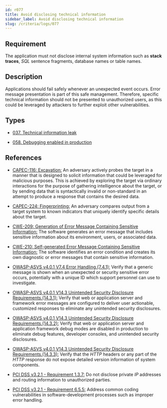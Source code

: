 ```yaml
---
id: r077
title: Avoid disclosing technical information
sidebar_label: Avoid disclosing technical information
slug: /criteria/logs/077
---
```


## Requirement

The application must not disclose internal system information
such as **stack traces**, *SQL* sentence fragments,
database names or table names.

## Description

Applications should fail safely whenever an unexpected event occurs.
Error message presentation is part of this safe management.
Therefore, specific technical information should not be presented to
unauthorized users,
as this could be leveraged by attackers to further exploit other
vulnerabilities.

## Types

- [037. Technical information leak](https://fluidattacks.com/products/rules/findings/037/)

- [058. Debugging enabled in production](https://fluidattacks.com/products/rules/findings/058/)

## References

- [CAPEC-116: Excavation:](http://capec.mitre.org/data/definitions/116.html)
An adversary actively probes the target in a manner that is designed to solicit
information that could be leveraged for malicious purposes.
This is achieved by exploring the target via ordinary interactions for the
purpose of gathering intelligence about the target,
or by sending data that is syntactically invalid or non-standard in an attempt
to produce a response that contains the desired data.

- [CAPEC-224: Fingerprinting:](http://capec.mitre.org/data/definitions/224.html)
An adversary compares output from a target system to known indicators that
uniquely identify specific details about the target.

- [CWE-209: Generation of Error Message Containing Sensitive Information:](https://cwe.mitre.org/data/definitions/209.html)
The software generates an error message that includes sensitive information
about its environment, users, or associated data.

- [CWE-210: Self-generated Error Message Containing Sensitive Information:](https://cwe.mitre.org/data/definitions/210.html)
The software identifies an error condition and creates its own diagnostic or
error messages that contain sensitive information.

- [OWASP-ASVS v4.0.1 V7.4 Error Handling.(7.4.1):](https://owasp.org/www-project-application-security-verification-standard/)
Verify that a generic message is shown when an unexpected or security sensitive
error occurs,
potentially with a unique ID which support personnel can use to investigate.

- [OWASP-ASVS v4.0.1 V14.3 Unintended Security Disclosure Requirements.(14.3.1):](https://owasp.org/www-project-application-security-verification-standard/)
Verify that web or application server and framework error messages are
configured to deliver user actionable, customized responses to eliminate any
unintended security disclosures.

- [OWASP-ASVS v4.0.1 V14.3 Unintended Security Disclosure Requirements.(14.3.2):](https://owasp.org/www-project-application-security-verification-standard/)
Verify that web or application server and application framework debug modes
are disabled in production to eliminate debug features, developer consoles,
and unintended security disclosures.

- [OWASP-ASVS v4.0.1 V14.3 Unintended Security Disclosure Requirements.(14.3.3):](https://owasp.org/www-project-application-security-verification-standard/)
Verify that the *HTTP* headers or any part of the *HTTP* response do not expose
detailed version information of system components.

- [PCI DSS v3.2.1 - Requirement 1.3.7:](https://www.pcisecuritystandards.org/documents/PCI_DSS_v3-2-1.pdf)
Do not disclose private *IP* addresses and routing information to unauthorized
parties.

- [PCI DSS v3.2.1 - Requirement 6.5.5:](https://www.pcisecuritystandards.org/documents/PCI_DSS_v3-2-1.pdf)
Address common coding vulnerabilities in software-development processes such as
improper error handling.
